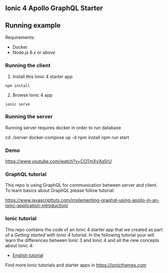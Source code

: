 ## Ionic 4 Apollo GraphQL Starter

## Running example

Requirements:

- Docker
- Node.js 6.x or above

### Running the client

1.  Install this Ionic 4 starter app
```
npm install
```

2. Browse Ionic 4 app
```
ionic serve
```

### Running the server

Running server requires docker in order to run database

cd ./server
docker-compose up -d
npm install
npm run start
 
### Demo

https://www.youtube.com/watch?v=COTmXyXg5rU


### GraphQL tutorial

This repo is using GraphQL for communication between server and client.
To learn basics about GraphQL please follow tutorial:

https://www.javascripttuts.com/implementing-graphql-using-apollo-in-an-ionic-application-introduction/

### Ionic tutorial

This repo contains the code of an Ionic 4 starter app that we created as part of a *Getting started with Ionic 4 tutorial*. In the following tutorial your will learn the differences between Ionic 3 and Ionic 4 and all the new concepts about Ionic 4:

- [English tutorial](https://ionicthemes.com/tutorials/about/ionic-4-vs-ionic-3)

Find more Ionic tutorials and starter apps in https://ionicthemes.com
